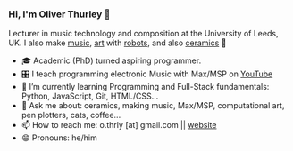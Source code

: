 ### Hi, I'm Oliver Thurley 👋
Lecturer in music technology and composition at the University of Leeds, UK. I also make [music](https://lineimprint.bandcamp.com/album/percussion-studies), [art](https://www.instagram.com/ot.x.y/) with [robots](https://github.com/thrly/plotter), and also [ceramics](https://www.instagram.com/oliver_thurley) 🏺

- 🎓 Academic (PhD) turned aspiring programmer.
- 🎛️ I teach programming electronic Music with Max/MSP on [YouTube](https://www.youtube.com/oliverthurleymusic)
- 🌱 I’m currently learning Programming and Full-Stack fundamentals: Python, JavaScript, Git, HTML/CSS...
- 💬 Ask me about: ceramics, making music, Max/MSP, computational art, pen plotters, cats, coffee...
- 📫 How to reach me: o.thrly \[at] gmail.com || [website](https://thrly.github.io/)
- 😄 Pronouns: he/him
